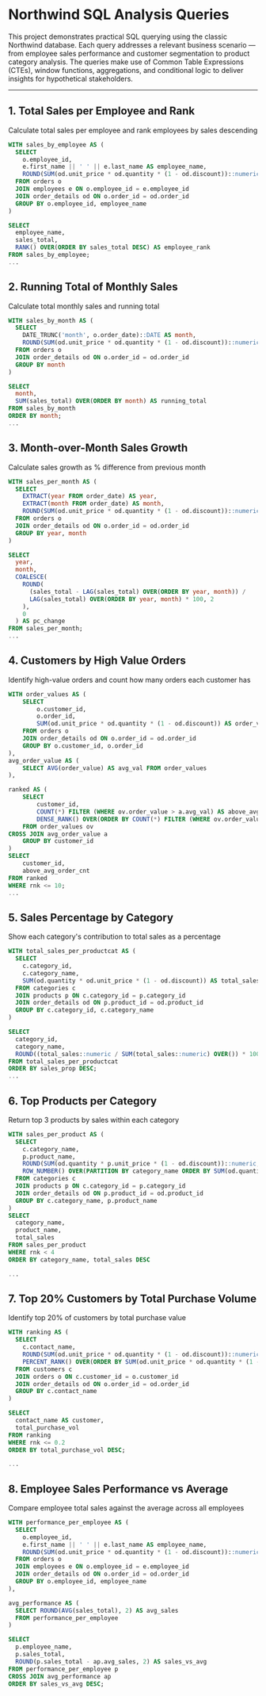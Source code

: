 # Northwind SQL Analysis Queries

This project demonstrates practical SQL querying using the classic Northwind database. Each query addresses a relevant business scenario — from employee sales performance and customer segmentation to product category analysis. The queries make use of Common Table Expressions (CTEs), window functions, aggregations, and conditional logic to deliver insights for hypothetical stakeholders.

---
## 1. Total Sales per Employee and Rank

Calculate total sales per employee and rank employees by sales descending
```sql
WITH sales_by_employee AS (
  SELECT 
    o.employee_id, 
    e.first_name || ' ' || e.last_name AS employee_name,
    ROUND(SUM(od.unit_price * od.quantity * (1 - od.discount))::numeric, 2) AS sales_total
  FROM orders o
  JOIN employees e ON o.employee_id = e.employee_id
  JOIN order_details od ON o.order_id = od.order_id
  GROUP BY o.employee_id, employee_name
)

SELECT 
  employee_name, 
  sales_total, 
  RANK() OVER(ORDER BY sales_total DESC) AS employee_rank
FROM sales_by_employee;
...
```
## 2. Running Total of Monthly Sales

Calculate total monthly sales and running total
```sql
WITH sales_by_month AS (
  SELECT 
    DATE_TRUNC('month', o.order_date)::DATE AS month,
    ROUND(SUM(od.unit_price * od.quantity * (1 - od.discount))::numeric, 2) AS sales_total
  FROM orders o
  JOIN order_details od ON o.order_id = od.order_id
  GROUP BY month
)

SELECT 
  month, 
  SUM(sales_total) OVER(ORDER BY month) AS running_total
FROM sales_by_month
ORDER BY month;
...
```
## 3. Month-over-Month Sales Growth

Calculate sales growth as % difference from previous month
```sql
WITH sales_per_month AS (
  SELECT 
    EXTRACT(year FROM order_date) AS year,
    EXTRACT(month FROM order_date) AS month,
    ROUND(SUM(od.unit_price * od.quantity * (1 - od.discount))::numeric, 2) AS sales_total
  FROM orders o
  JOIN order_details od ON o.order_id = od.order_id
  GROUP BY year, month
)

SELECT 
  year, 
  month,
  COALESCE(
    ROUND(
      (sales_total - LAG(sales_total) OVER(ORDER BY year, month)) / 
      LAG(sales_total) OVER(ORDER BY year, month) * 100, 2
    ), 
    0
  ) AS pc_change
FROM sales_per_month;
...
```
## 4. Customers by High Value Orders

Identify high-value orders and count how many orders each customer has
```sql
WITH order_values AS (
    SELECT 
        o.customer_id, 
        o.order_id, 
        SUM(od.unit_price * od.quantity * (1 - od.discount)) AS order_value
    FROM orders o
    JOIN order_details od ON o.order_id = od.order_id
    GROUP BY o.customer_id, o.order_id
),
avg_order_value AS (
    SELECT AVG(order_value) AS avg_val FROM order_values
),

ranked AS (
    SELECT 
        customer_id, 
        COUNT(*) FILTER (WHERE ov.order_value > a.avg_val) AS above_avg_order_cnt,
        DENSE_RANK() OVER(ORDER BY COUNT(*) FILTER (WHERE ov.order_value > a.avg_val) DESC) AS rnk
    FROM order_values ov
CROSS JOIN avg_order_value a
    GROUP BY customer_id
)
SELECT 
    customer_id, 
    above_avg_order_cnt
FROM ranked
WHERE rnk <= 10;
...
```
##  5. Sales Percentage by Category

Show each category's contribution to total sales as a percentage
```sql
WITH total_sales_per_productcat AS (
  SELECT 
    c.category_id, 
    c.category_name, 
    SUM(od.quantity * od.unit_price * (1 - od.discount)) AS total_sales
  FROM categories c
  JOIN products p ON c.category_id = p.category_id
  JOIN order_details od ON p.product_id = od.product_id
  GROUP BY c.category_id, c.category_name
)

SELECT 
  category_id, 
  category_name, 
  ROUND((total_sales::numeric / SUM(total_sales::numeric) OVER()) * 100, 2) AS sales_prop
FROM total_sales_per_productcat
ORDER BY sales_prop DESC;
...
```
##  6. Top Products per Category

Return top 3 products by sales within each category
```sql
WITH sales_per_product AS (
  SELECT 
    c.category_name, 
    p.product_name, 
    ROUND(SUM(od.quantity * p.unit_price * (1 - od.discount))::numeric,2) AS total_sales,
	ROW_NUMBER() OVER(PARTITION BY category_name ORDER BY SUM(od.quantity * p.unit_price * (1 - od.discount)) DESC) AS rnk
  FROM categories c
  JOIN products p ON c.category_id = p.category_id
  JOIN order_details od ON p.product_id = od.product_id
  GROUP BY c.category_name, p.product_name
)
SELECT 
  category_name, 
  product_name, 
  total_sales
FROM sales_per_product
WHERE rnk < 4
ORDER BY category_name, total_sales DESC

...
```

## 7. Top 20% Customers by Total Purchase Volume

Identify top 20% of customers by total purchase value
```sql
WITH ranking AS (
  SELECT 
    c.contact_name, 
    ROUND(SUM(od.unit_price * od.quantity * (1 - od.discount))::numeric, 2) AS total_purchase_vol,
    PERCENT_RANK() OVER(ORDER BY SUM(od.unit_price * od.quantity * (1 - od.discount)) DESC) AS rnk
  FROM customers c
  JOIN orders o ON c.customer_id = o.customer_id
  JOIN order_details od ON o.order_id = od.order_id
  GROUP BY c.contact_name
)

SELECT 
  contact_name AS customer, 
  total_purchase_vol
FROM ranking
WHERE rnk <= 0.2
ORDER BY total_purchase_vol DESC;

...
```

## 8. Employee Sales Performance vs Average

Compare employee total sales against the average across all employees
```sql
WITH performance_per_employee AS (
  SELECT 
    o.employee_id, 
    e.first_name || ' ' || e.last_name AS employee_name, 
    ROUND(SUM(od.unit_price * od.quantity * (1 - od.discount))::numeric, 2) AS sales_total
  FROM orders o
  JOIN employees e ON o.employee_id = e.employee_id
  JOIN order_details od ON o.order_id = od.order_id
  GROUP BY o.employee_id, employee_name
),

avg_performance AS (
  SELECT ROUND(AVG(sales_total), 2) AS avg_sales
  FROM performance_per_employee
)

SELECT 
  p.employee_name, 
  p.sales_total, 
  ROUND(p.sales_total - ap.avg_sales, 2) AS sales_vs_avg
FROM performance_per_employee p
CROSS JOIN avg_performance ap
ORDER BY sales_vs_avg DESC;